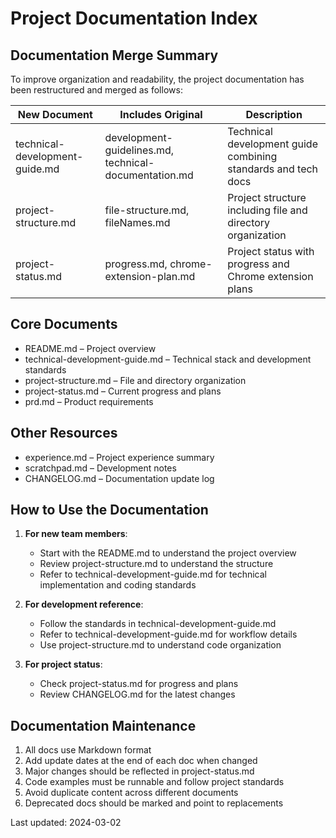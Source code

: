 # Project Documentation Index

## Documentation Merge Summary

To improve organization and readability, the project documentation has been restructured and merged as follows:

| New Document | Includes Original | Description |
|--------------|------------------|-------------|
| technical-development-guide.md | development-guidelines.md, technical-documentation.md | Technical development guide combining standards and tech docs |
| project-structure.md | file-structure.md, fileNames.md | Project structure including file and directory organization |
| project-status.md | progress.md, chrome-extension-plan.md | Project status with progress and Chrome extension plans |

## Core Documents

- README.md – Project overview
- technical-development-guide.md – Technical stack and development standards
- project-structure.md – File and directory organization
- project-status.md – Current progress and plans
- prd.md – Product requirements

## Other Resources

- experience.md – Project experience summary
- scratchpad.md – Development notes
- CHANGELOG.md – Documentation update log

## How to Use the Documentation

1. **For new team members**:
   - Start with the README.md to understand the project overview
   - Review project-structure.md to understand the structure
   - Refer to technical-development-guide.md for technical implementation and coding standards

2. **For development reference**:
   - Follow the standards in technical-development-guide.md
   - Refer to technical-development-guide.md for workflow details
   - Use project-structure.md to understand code organization

3. **For project status**:
   - Check project-status.md for progress and plans
   - Review CHANGELOG.md for the latest changes

## Documentation Maintenance

1. All docs use Markdown format
2. Add update dates at the end of each doc when changed
3. Major changes should be reflected in project-status.md
4. Code examples must be runnable and follow project standards
5. Avoid duplicate content across different documents
6. Deprecated docs should be marked and point to replacements

Last updated: 2024-03-02
